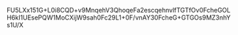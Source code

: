 FU5LXx151G+L0i8CQD+v9MnqehV3QhoqeFa2escqehnvlfTGTfOv0FcheGOLH6kI1UEsePQW1MoCXijW9sah0Fc29L1+0F/vnAY30FcheG+GTGOs9MZ3nhYs1U/X
